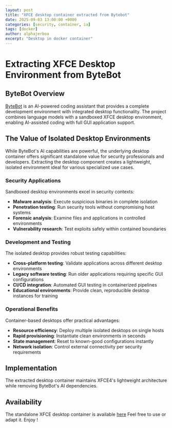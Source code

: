 ```yaml
---
layout: post
title: "XFCE desktop container extracted from Bytebot"
date: 2025-09-03 13:00:00 +0000
categories: [security, container, ia]
tags: [docker]
author: alphajerboa
excerpt: "Desktop in docker container"
---
```

# Extracting XFCE Desktop Environment from ByteBot

## ByteBot Overview

[ByteBot](https://github.com/bytebot-ai/bytebot) is an AI-powered coding assistant that provides a complete development environment with integrated desktop functionality. The project combines language models with a sandboxed XFCE desktop environment, enabling AI-assisted coding with full GUI application support.

## The Value of Isolated Desktop Environments

While ByteBot's AI capabilities are powerful, the underlying desktop container offers significant standalone value for security professionals and developers. Extracting the desktop component creates a lightweight, isolated environment ideal for various specialized use cases.

### Security Applications

Sandboxed desktop environments excel in security contexts:

- **Malware analysis**: Execute suspicious binaries in complete isolation
- **Penetration testing**: Run security tools without compromising host systems
- **Forensic analysis**: Examine files and applications in controlled environments
- **Vulnerability research**: Test exploits safely within contained boundaries

### Development and Testing

The isolated desktop provides robust testing capabilities:

- **Cross-platform testing**: Validate applications across different desktop environments
- **Legacy software testing**: Run older applications requiring specific GUI configurations
- **CI/CD integration**: Automated GUI testing in containerized pipelines
- **Educational environments**: Provide clean, reproducible desktop instances for training

### Operational Benefits

Container-based desktops offer practical advantages:

- **Resource efficiency**: Deploy multiple isolated desktops on single hosts
- **Rapid provisioning**: Instantiate clean environments in seconds
- **State management**: Reset to known-good configurations instantly
- **Network isolation**: Control external connectivity per security requirements

## Implementation

The extracted desktop container maintains XFCE4's lightweight architecture while removing ByteBot's AI dependencies. 

## Availability

The standalone XFCE desktop container is available [here](https://github.com/AlphaJerboa/mydockers/tree/main/desktop)
Feel free to use or adapt it. Enjoy !
